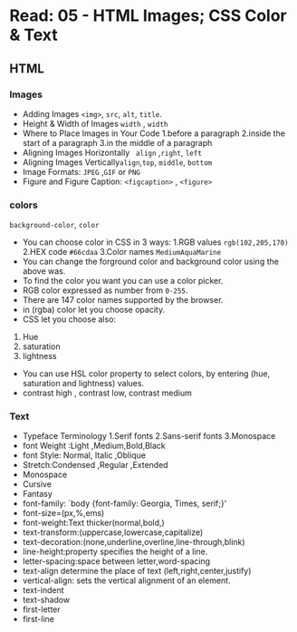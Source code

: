 # Read: 05 - HTML Images; CSS Color & Text
## HTML 
### Images
+ Adding Images `<img>`, `src`, `alt`, `title`.
+ Height & Width of Images `width` , `width `
+ Where to Place Images in Your Code
  1.before a paragraph
  2.inside the start of a paragraph
  3.in the middle of a paragraph
+ Aligning Images Horizontally ` align` ,`right`, `left`
+ Aligning Images Vertically`align`,`top`, `middle`, `bottom`
+ Image Formats: `JPEG` ,`GIF` or `PNG`
+ Figure and Figure Caption: `<figcaption>` , `<figure>`
### colors
`background-color`, `color`
+ You can choose color in CSS in 3 ways:
1.RGB values `rgb(102,205,170)`
2.HEX code `#66cdaa`
3.Color names `MediumAquaMarine`
+ You can change the forground color and background color using the above was.
+ To find the color you want you can use a color picker.
+ RGB color expressed as number from `0-255`.
+ There are 147 color names supported by the browser.
+ in (rgba) color let you choose opacity.
+ CSS let you choose also:
1. Hue
2. saturation
3. lightness
+ You can use HSL color property to select colors, by entering (hue, saturation and lightness) values.
+ contrast high , contrast low, contrast medium
### Text
+ Typeface Terminology
  1.Serif fonts
  2.Sans-serif fonts
  3.Monospace 
+ font Weight :Light ,Medium,Bold,Black
+ font Style: Normal, Italic ,Oblique
+ Stretch:Condensed ,Regular ,Extended
+ Monospace
+ Cursive
+ Fantasy
+ font-family: `body {font-family: Georgia, Times, serif;}'
+ font-size=(px,%,ems)
+ font-weight:Text thicker(normal,bold,)
+ text-transform:(uppercase,lowercase,capitalize)
+ text-decoration:(none,underline,overline,line-through,blink)
+ line-height:property specifies the height of a line.
+ letter-spacing:space between letter,word-spacing
+ text-align determine the place of text (left,right,center,justify)
+ vertical-align: sets the vertical alignment of an element.
+ text-indent
+ text-shadow
+ first-letter
+ first-line
